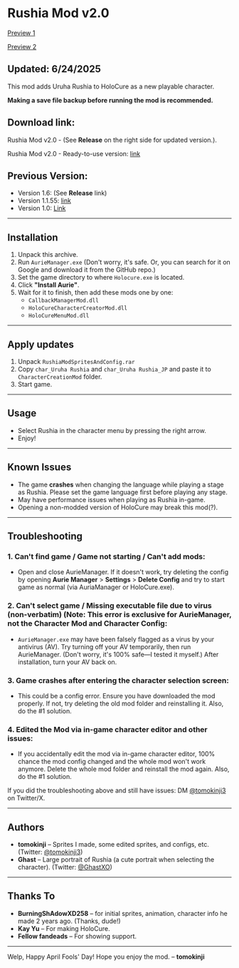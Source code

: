 # Rushia Mod v2.0
[Preview 1](https://github.com/cheers023/RushiaModSpritesAndConfig/blob/main/rushia%20v2_pic1.png?raw=true)

[Preview 2](https://github.com/cheers023/RushiaModSpritesAndConfig/blob/main/rushia%20v2_pic2.png?raw=true)
## Updated: 6/24/2025
This mod adds Uruha Rushia to HoloCure as a new playable character.

**Making a save file backup before running the mod is recommended.**

## Download link: 
Rushia Mod v2.0 - (See **Release** on the right side for updated version.).

Rushia Mod v2.0 - Ready-to-use version:
[link](https://www.mediafire.com/file/57ybr6iynsbawhs/Rushia%20Mod%20v2.0_06242025.rar)

## Previous Version:
- Version 1.6: (See **Release** link)
- Version 1.1.55:
[link](https://www.mediafire.com/file/kz7c0v33oe8e8yj/RushiaMod_for_HoloCure_v0.7_%252B_v1.1.55_update.rar/file)
- Version 1.0:
[Link](https://www.mediafire.com/file/08nk5dxlsy8d9l2/RushiaMod_v0.7.rar/file)


---

## Installation  
1. Unpack this archive.  
2. Run `AurieManager.exe` (Don't worry, it's safe. Or, you can search for it on Google and download it from the GitHub repo.)  
3. Set the game directory to where `Holocure.exe` is located.  
4. Click **"Install Aurie"**.  
5. Wait for it to finish, then add these mods one by one:  
   - `CallbackManagerMod.dll`  
   - `HoloCureCharacterCreatorMod.dll`  
   - `HoloCureMenuMod.dll`  

---

## Apply updates
1. Unpack `RushiaModSpritesAndConfig.rar`
2. Copy `char_Uruha Rushia` and `char_Uruha Rushia_JP` and paste it to `CharacterCreationMod` folder.
3. Start game.


---

## Usage  
- Select Rushia in the character menu by pressing the right arrow.  
- Enjoy!  

---

## Known Issues  
- The game **crashes** when changing the language while playing a stage as Rushia. Please set the game language first before playing any stage.
- May have performance issues when playing as Rushia in-game.
- Opening a non-modded version of HoloCure may break this mod(?).

---

## Troubleshooting  
### 1. Can't find game / Game not starting / Can't add mods:  
- Open and close AurieManager. If it doesn't work, try deleting the config by opening **Aurie Manager** > **Settings** > **Delete Config** and try to start game as normal (via AuriaManager or HoloCure.exe).  

### 2. Can't select game / Missing executable file due to virus (non-verbatim) (Note: This error is exclusive for AurieManager, not the Character Mod and Character Config:  
- `AurieManager.exe` may have been falsely flagged as a virus by your antivirus (AV). Try turning off your AV temporarily, then run AurieManager. (Don't worry, it's 100% safe—I tested it myself.) After installation, turn your AV back on.  

### 3. Game crashes after entering the character selection screen:  
- This could be a config error. Ensure you have downloaded the mod properly. If not, try deleting the old mod folder and reinstalling it. Also, do the #1 solution.

### 4. Edited the Mod via in-game character editor and other issues:
- If you accidentally edit the mod via in-game character editor, 100% chance the mod config changed and the whole mod won't work anymore. Delete the whole mod folder and reinstall the mod again. Also, do the #1 solution.
  
If you did the troubleshooting above and still have issues: DM [@tomokinji3](https://twitter.com/tomokinji3) on Twitter/X.

---

## Authors  
- **tomokinji** – Sprites I made, some edited sprites, and configs, etc. (Twitter: [@tomokinji3](https://twitter.com/tomokinji3))  
- **Ghast** – Large portrait of Rushia (a cute portrait when selecting the character). (Twitter: [@GhastXO](https://twitter.com/GhastXO))  

---

## Thanks To  
- **BurningShAdowXD258** – for initial sprites, animation, character info he made 2 years ago. (Thanks, dude!)  
- **Kay Yu** – For making HoloCure.  
- **Fellow fandeads** – For showing support.  

---

Welp, Happy April Fools' Day! Hope you enjoy the mod. – **tomokinji**
